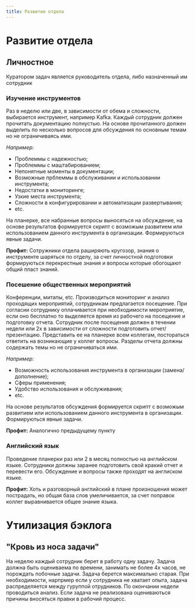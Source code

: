 ```yaml
---
title: Развитие отдела
---
```


# Развитие отдела #

## Личностное ##
Куратором задач является руководитель отдела, либо назначенный им сотрудник

### Изучение инструментов ###
Раз в неделю или две, в зависимости от обема и сложности, выбирается инструмент, например Kafka. Каждый сотрудник должен прочитать документацию полнустью. На основе прочитанного должен выделить по несколько вопросов для обсуждения по основным темам но не ограничиваясь ими. 

*Например:*

- Проблеммы с надежностью;
- Проблеммы с маштабированием;
- Непонятные моменты в документации;
- Возможные прблеммы в обслуживании и использовании инструмента;
- Недостатки в мониторинге;
- Узкие места инструмента;
- Сложности в конфигурировании и автоматизации развертывания;
- etc.

На планерке, все набранные вопросы выносяться на обсуждение, на основе результатов формируется скрипт с возможым развитием или использованием данного инструмента в организации. Формируються явные задачи.

**Профит:** Сотружники отдела раширяють кругозор,  знания о инструменте шаряться по отделу, за счет личностной подготовки формируються перекрестные знания и вопросы которые обогощают общий пласт знаний.

### Посешение общественных мероприятий ###

Конференции, митапы, etc. Производиться мониторинг и анализ проходящих мероприятий, сотрудникам предлагается посещение. При согласии сотруднику оплачивается при необходимости мероприятие, если оно бесплатно то выделяется время из рабочего на посещение и подготовку отчета. Сотрудник после посещения должен в течении недели или 2х в зависимости от сложности подготовить отчет/презентацию. Представить ее на планерке всем коллегам, постораться ответить на возникающие у коллег вопросы. Разделы отчета должны содержать темы но не ограничиваться ими.

*Например:*

- Возможность использования инструмента в организации (замена/дополнение);
- Сферы применения;
- Удобство использования и обслуживания;
- etc.

На основе результатов обсуждения формируется скрипт с возможым развитием или использованием данного инструмента в организации. Формируються явные задачи.  

**Профит:** Аналогично предыдущему пункту

### Английский язык ###

Проведение планерки раз или 2 в месяц полностью на английском языке. Сотрудники должны заранее подготовить свой кракий отчет и перевести его. Обсуждение и вопросы также проходят на англиском языке.

**Профит:** Хоть и разговорный английский в плане произношения может пострадать, но общая база слов умеличивается, за счет поправок коллег выравнивается общее знание языка.

  
# Утилизация бэклога #

## "Кровь из носа задачи" ##

На неделю каждый сотрудник берет в работу одну задачу. Задача должна быть оцениваема по времени, занимать не более 4х часов, не порождать побочные задачи. Задача берется максимально старая. При необходимости, нарпрмер если у сотрудника не хватает опыта, задача распределяется между гуруппой отрудников. По окончании недели проводиться анализ. Если задача не реализована оцениваються причины вносяться правки в рабочий процесс.
